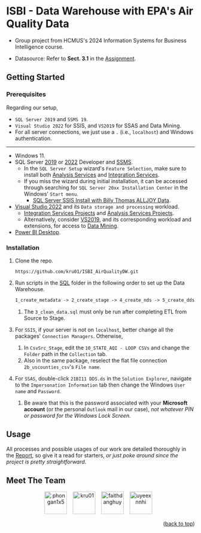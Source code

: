 <a name="readme-top"></a>

# ISBI - Data Warehouse with EPA's Air Quality Data

-   Group project from HCMUS's 2024 Information Systems for Business Intelligence course.

-   Datasource: Refer to **Sect. 3.1** in the [Assignment](./Docs/[BI-2425]Project%20Assignment.docx.pdf).

## Getting Started

### Prerequisites

Regarding our setup,

-   `SQL Server 2019` and `SSMS 19`.
-   `Visual Studio 2022` for SSIS, and `VS2019` for SSAS and Data Mining.
-   For all server connections, we just use a `.` (i.e., `localhost`) and Windows authentication.

---

-   Windows 11.
-   SQL Server [2019](https://go.microsoft.com/fwlink/?linkid=866662) or [2022](https://www.microsoft.com/en-us/sql-server/sql-server-downloads) Developer and [SSMS](https://learn.microsoft.com/en-us/sql/ssms/download-sql-server-management-studio-ssms?view=sql-server-ver16).
    -   In the `SQL Server Setup` wizard's `Feature Selection`, make sure to install both [Analysis Services](https://learn.microsoft.com/en-us/analysis-services/instances/install-windows/install-analysis-services?view=asallproducts-allversions) and [Integration Services](https://learn.microsoft.com/vi-vn/sql/integration-services/install-windows/install-integration-services?view=sql-server-ver16).
    -   If you miss the wizard during initial installation, it can be accessed through searching for `SQL Server 20xx Installation Center` in the Windows' `Start menu`.
        -   [SQL Server SSIS Install with Billy Thomas ALLJOY Data](https://youtu.be/EvUDqyXD9NI?si=aCm41iII1QAx9w9X&t=59).
-   [Visual Studio 2022](https://visualstudio.microsoft.com/vs/) and its `Data storage and processing` workload.
    -   [Integration Services Projects](https://marketplace.visualstudio.com/items?itemName=SSIS.MicrosoftDataToolsIntegrationServices) and [Analysis Services Projects](https://marketplace.visualstudio.com/items?itemName=ProBITools.MicrosoftAnalysisServicesModelingProjects2022).
    -   Alternatively, consider [VS2019](https://c2rsetup.officeapps.live.com/c2r/downloadVS.aspx?sku=community&channel=Release&version=VS2019&source=VSLandingPage&cid=2030:8fba1c3637a1496ca222c98e05acdc19), and its corresponding workload and extensions, for access to [Data Mining](https://learn.microsoft.com/en-us/analysis-services/data-mining/data-mining-wizard-analysis-services-data-mining?view=asallproducts-allversions).
-   [Power BI Desktop](https://apps.microsoft.com/detail/9ntxr16hnw1t?hl=en-US&gl=US).

### Installation

1. Clone the repo.

    ```console
    https://github.com/kru01/ISBI_AirQualityDW.git
    ```

1. Run scripts in the [SQL](./SQL/) folder in the following order to set up the Data Warehouse.

    ```txt
    1_create_metadata -> 2_create_stage -> 4_create_nds -> 5_create_dds
    ```

    1. The `3_clean_data.sql` must only be run after completing ETL from Source to Stage.

1. For `SSIS`, if your server is not on `localhost`, better change all the packages' `Connection Managers`. Otherwise,

    1. In `CsvSrc_Stage`, edit the `10_STATE_AQI - LOOP CSVs` and change the `Folder` path in the `Collection` tab.
    1. Also in the same package, reselect the flat file connection `2b_uscounties_csv`'s `File name`.

1. For `SSAS`, double-click `21BI11 DDS.ds` in the `Solution Explorer`, navigate to the `Impersonation Information` tab then change the Windows `User name` and `Password`.
    1. Be aware that this is the password associated with your **Microsoft account** (or the personal `Outlook` mail in our case), _not whatever PIN or password for the Windows Lock Screen._

## Usage

All processes and possible usages of our work are detailed thoroughly in the [Report](./Docs/Report.pdf), so give it a read for starters, _or just poke around since the project is pretty straightforward_.

## Meet The Team

<div align="center">
  <a href="https://github.com/phongan1x5"><img alt="phongan1x5" src="https://github.com/phongan1x5.png" width="60px" height="auto"></a>&nbsp;&nbsp;&nbsp;
  <a href="https://github.com/kru01"><img alt="kru01" src="https://github.com/kru01.png" width="60px" height="auto"></a>&nbsp;&nbsp;&nbsp;
  <a href="https://github.com/faithdanghuy"><img alt="faithdanghuy" src="https://github.com/faithdanghuy.png" width="60px" height="auto"></a>&nbsp;&nbsp;&nbsp;
  <a href="https://github.com/uyeexnnhi"><img alt="uyeexnnhi" src="https://github.com/uyeexnnhi.png" width="60px" height="auto"></a>&nbsp;&nbsp;&nbsp;
</div>

<p align="right">(<a href="#readme-top">back to top</a>)</p>

